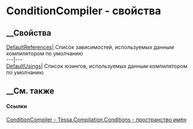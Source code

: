 # ConditionCompiler - свойства
##  __Свойства
[DefaultReferences](P_Tessa_Compilation_Conditions_ConditionCompiler_DefaultReferences.htm)|
Список зависимостей, используемых данным компилятором по умолчанию  
---|---  
[DefaultUsings](P_Tessa_Compilation_Conditions_ConditionCompiler_DefaultUsings.htm)|
Список юзингов, используемых данным компилятором по умолчанию  
## __См. также
#### Ссылки
[ConditionCompiler - ](T_Tessa_Compilation_Conditions_ConditionCompiler.htm)
[Tessa.Compilation.Conditions - пространство
имён](N_Tessa_Compilation_Conditions.htm)
